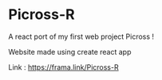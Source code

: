 # Picross-R
A react port of my first web project Picross ! 

Website made using create react app

Link : https://frama.link/Picross-R
